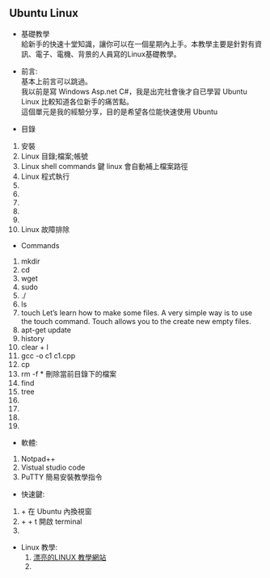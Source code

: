 Ubuntu Linux  
--  
* 基礎教學  
給新手的快速十堂知識，讓你可以在一個星期內上手。本教學主要是針對有資訊、電子、電機、背景的人員寫的Linux基礎教學。  

* 前言:  
基本上前言可以跳過。  
我以前是寫 Windows Asp.net C#，我是出完社會後才自已學習 Ubuntu Linux 比較知道各位新手的痛苦點。  
這個單元是我的經驗分享，目的是希望各位能快速使用 Ubuntu  
  
* 目錄  
1. 安裝
2. Linux 目錄;檔案;帳號
3. Linux shell commands <Tab>鍵 linux 會自動補上檔案路徑
4. Linux 程式執行
5. 
6.
7.
8.
9.
10. Linux 故障排除  


* Commands  
1. mkdir  
2. cd  
3. wget  
4. sudo  
5. ./  
6. ls
7. touch  Let’s learn how to make some files. A very simple way is to use the touch command. Touch allows you to the create new empty files.  
8. apt-get update  
9. history  
10. clear   <control> + l  
11. gcc -o c1 c1.cpp  
12. cp  
13. rm -f *        刪除當前目錄下的檔案  
14. find  
15. tree  
16.   
17.   
18.    
19. 
  


* 軟體:
1. Notpad++
2. Vistual studio code  
3. PuTTY 簡易安裝教學指令
  
  
* 快速鍵:  
1. <Alt> + <Tab> 在 Ubuntu 內換視窗  
2. <ctrl > + <alt> + t  開啟 terminal  
3.  
  
  
* Linux 教學:  
  1. [漂亮的LINUX 教學網站](https://linuxjourney.com/?fbclid=IwAR2lLTtFWrZYowy6OzY-xyKTkI2rGhM3VSyvUHhvqzx2vtdx8yxiB5oG9Rs)  
  2.
